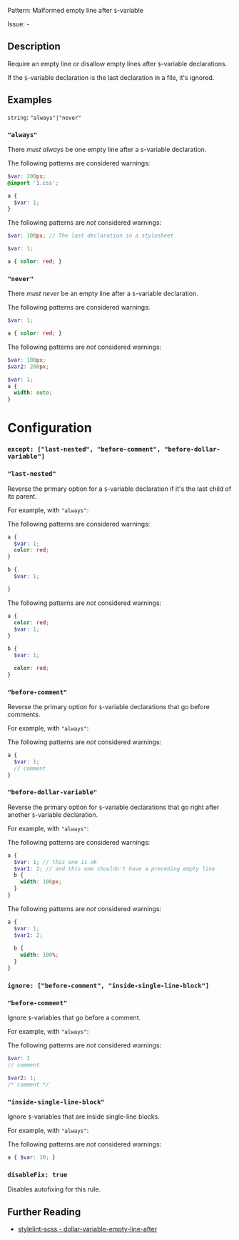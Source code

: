 Pattern: Malformed empty line after `$`-variable

Issue: -

## Description

Require an empty line or disallow empty lines after `$`-variable declarations.

If the `$`-variable declaration is the last declaration in a file, it's ignored.

## Examples

`string`: `"always"|"never"`

### `"always"`

There *must always* be one empty line after a `$`-variable declaration.

The following patterns are considered warnings:

```scss
$var: 200px;
@import '1.css';
```

```scss
a {
  $var: 1;
}
```

The following patterns are *not* considered warnings:

```scss
$var: 100px; // The last declaration in a stylesheet
```

```scss
$var: 1;

a { color: red; }
```

### `"never"`

There *must never* be an empty line after a `$`-variable declaration.

The following patterns are considered warnings:

```scss
$var: 1;

a { color: red; }
```

The following patterns are *not* considered warnings:

```scss
$var: 100px;
$var2: 200px;
```

```scss
$var: 1;
a {
  width: auto;
}
```

# Configuration

### `except: ["last-nested", "before-comment", "before-dollar-variable"]`

### `"last-nested"`

Reverse the primary option for a `$`-variable declaration if it's the last child of its parent.

For example, with `"always"`:

The following patterns are considered warnings:

```scss
a {
  $var: 1;
  color: red;
}

b {
  $var: 1;

}
```

The following patterns are *not* considered warnings:

```scss
a {
  color: red;
  $var: 1;
}

b {
  $var: 1;

  color: red;
}
```

### `"before-comment"`

Reverse the primary option for `$`-variable declarations that go before comments.

For example, with `"always"`:

The following patterns are *not* considered warnings:

```scss
a {
  $var: 1;
  // comment
}
```

### `"before-dollar-variable"`

Reverse the primary option for `$`-variable declarations that go right after another `$`-variable declaration.

For example, with `"always"`:

The following patterns are considered warnings:

```scss
a {
  $var: 1; // this one is ok
  $var1: 2; // and this one shouldn't have a preceding empty line
  b {
    width: 100px;
  }
}
```

The following patterns are *not* considered warnings:

```scss
a {
  $var: 1;
  $var1: 2;
  
  b {
    width: 100%;
  }
}
```

### `ignore: ["before-comment", "inside-single-line-block"]`

### `"before-comment"`

Ignore `$`-variables that go before a comment.

For example, with `"always"`:

The following patterns are *not* considered warnings:

```scss
$var: 1
// comment

$var2: 1;
/* comment */
```

### `"inside-single-line-block"`

Ignore `$`-variables that are inside single-line blocks.

For example, with `"always"`:

The following patterns are *not* considered warnings:

```scss
a { $var: 10; }
```

### `disableFix: true`

Disables autofixing for this rule.

## Further Reading

* [stylelint-scss - dollar-variable-empty-line-after](https://github.com/kristerkari/stylelint-scss/tree/master/src/rules/dollar-variable-empty-line-after)